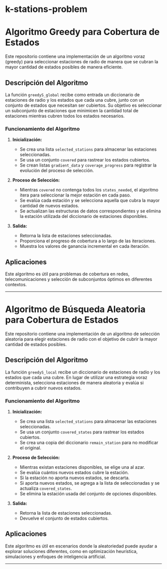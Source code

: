 # k-stations-problem

# Algoritmo Greedy para Cobertura de Estados

Este repositorio contiene una implementación de un algoritmo voraz (greedy) para seleccionar estaciones de radio de manera que se cubran la mayor cantidad de estados posibles de manera eficiente.

## Descripción del Algoritmo

La función `greedyS_global` recibe como entrada un diccionario de estaciones de radio y los estados que cada una cubre, junto con un conjunto de estados que necesitan ser cubiertos. Su objetivo es seleccionar un subconjunto de estaciones que minimicen la cantidad total de estaciones mientras cubren todos los estados necesarios.

### Funcionamiento del Algoritmo

1. **Inicialización:**
   - Se crea una lista `selected_stations` para almacenar las estaciones seleccionadas.
   - Se usa un conjunto `covered` para rastrear los estados cubiertos.
   - Se crean listas `gradient_data` y `coverage_progress` para registrar la evolución del proceso de selección.

2. **Proceso de Selección:**
   - Mientras `covered` no contenga todos los `states_needed`, el algoritmo itera para seleccionar la mejor estación en cada paso.
   - Se evalúa cada estación y se selecciona aquella que cubra la mayor cantidad de nuevos estados.
   - Se actualizan las estructuras de datos correspondientes y se elimina la estación utilizada del diccionario de estaciones disponibles.

3. **Salida:**
   - Retorna la lista de estaciones seleccionadas.
   - Proporciona el progreso de cobertura a lo largo de las iteraciones.
   - Muestra los valores de ganancia incremental en cada iteración.
   

## Aplicaciones

Este algoritmo es útil para problemas de cobertura en redes, telecomunicaciones y selección de subconjuntos óptimos en diferentes contextos.

---

# Algoritmo de Búsqueda Aleatoria para Cobertura de Estados

Este repositorio contiene una implementación de un algoritmo de selección aleatoria para elegir estaciones de radio con el objetivo de cubrir la mayor cantidad de estados posibles.

## Descripción del Algoritmo

La función `greedyS_local` recibe un diccionario de estaciones de radio y los estados que cada una cubre. En lugar de utilizar una estrategia voraz determinista, selecciona estaciones de manera aleatoria y evalúa si contribuyen a cubrir nuevos estados.

### Funcionamiento del Algoritmo

1. **Inicialización:**
   - Se crea una lista `selected_stations` para almacenar las estaciones seleccionadas.
   - Se usa un conjunto `covered_states` para rastrear los estados cubiertos.
   - Se crea una copia del diccionario `remain_station` para no modificar el original.

2. **Proceso de Selección:**
   - Mientras existan estaciones disponibles, se elige una al azar.
   - Se evalúa cuántos nuevos estados cubre la estación.
   - Si la estación no aporta nuevos estados, se descarta.
   - Si aporta nuevos estados, se agrega a la lista de seleccionadas y se actualiza `covered_states`.
   - Se elimina la estación usada del conjunto de opciones disponibles.

3. **Salida:**
   - Retorna la lista de estaciones seleccionadas.
   - Devuelve el conjunto de estados cubiertos.

## Aplicaciones

Este algoritmo es útil en escenarios donde la aleatoriedad puede ayudar a explorar soluciones diferentes, como en optimización heurística, simulaciones y enfoques de inteligencia artificial.

---




